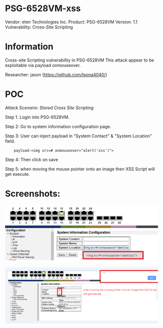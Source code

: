 # PSG-6528VM-xss

Vendor: eten Technologies Inc.
Product: PSG-6528VM
Version: 1.1
Vulnerability: Cross-Site Scripting

# Information

Cross-site Scripting vulnerability in  PSG-6528VM
This attack appear to be exploitable via payload onmouseover.

Researcher: jason (https://github.com/leona4040/)


# POC

*Attack Scenario: Stored Cross Site Scripting*

Step 1. Login into PSG-6528VM.  

Step 2: Go to system information configuration page.  

Step 3: User can inject payload in "System Contact" & "System Location" field.  

        payload:<img src=# onmouseover="alert('xss')">

Step 4: Then click on save   

Step 5: when moving the mouse pointer onto an image then XSS Script will get execute.   



# Screenshots:

![image](https://github.com/leona4040/PSG-6528VM-xss/blob/master/xss_payload.png)  

![image](eten_xss.png)
